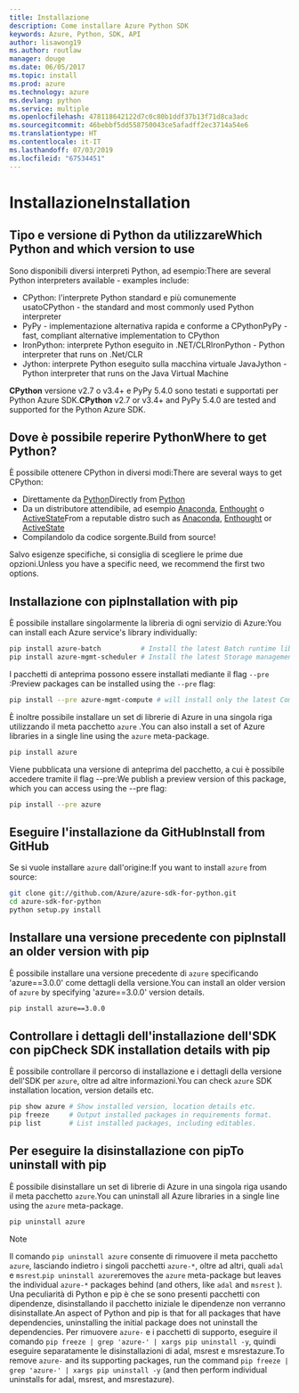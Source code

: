 ```yaml
---
title: Installazione
description: Come installare Azure Python SDK
keywords: Azure, Python, SDK, API
author: lisawong19
ms.author: routlaw
manager: douge
ms.date: 06/05/2017
ms.topic: install
ms.prod: azure
ms.technology: azure
ms.devlang: python
ms.service: multiple
ms.openlocfilehash: 478118642122d7c0c80b1ddf37b13f71d8ca3adc
ms.sourcegitcommit: 46bebbf5dd558750043ce5afadff2ec3714a54e6
ms.translationtype: HT
ms.contentlocale: it-IT
ms.lasthandoff: 07/03/2019
ms.locfileid: "67534451"
---
```

# <a name="installation"></a><span data-ttu-id="7674a-104">Installazione</span><span class="sxs-lookup"><span data-stu-id="7674a-104">Installation</span></span>

## <a name="which-python-and-which-version-to-use"></a><span data-ttu-id="7674a-105">Tipo e versione di Python da utilizzare</span><span class="sxs-lookup"><span data-stu-id="7674a-105">Which Python and which version to use</span></span>

<span data-ttu-id="7674a-106">Sono disponibili diversi interpreti Python, ad esempio:</span><span class="sxs-lookup"><span data-stu-id="7674a-106">There are several Python interpreters available - examples include:</span></span>

* <span data-ttu-id="7674a-107">CPython: l'interprete Python standard e più comunemente usato</span><span class="sxs-lookup"><span data-stu-id="7674a-107">CPython - the standard and most commonly used Python interpreter</span></span>
* <span data-ttu-id="7674a-108">PyPy - implementazione alternativa rapida e conforme a CPython</span><span class="sxs-lookup"><span data-stu-id="7674a-108">PyPy - fast, compliant alternative implementation to CPython</span></span>
* <span data-ttu-id="7674a-109">IronPython: interprete Python eseguito in .NET/CLR</span><span class="sxs-lookup"><span data-stu-id="7674a-109">IronPython - Python interpreter that runs on .Net/CLR</span></span>
* <span data-ttu-id="7674a-110">Jython: interprete Python eseguito sulla macchina virtuale Java</span><span class="sxs-lookup"><span data-stu-id="7674a-110">Jython - Python interpreter that runs on the Java Virtual Machine</span></span>

<span data-ttu-id="7674a-111">**CPython** versione v2.7 o v3.4+ e PyPy 5.4.0 sono testati e supportati per Python Azure SDK.</span><span class="sxs-lookup"><span data-stu-id="7674a-111">**CPython** v2.7 or v3.4+ and PyPy 5.4.0 are tested and supported for the Python Azure SDK.</span></span>

## <a name="where-to-get-python"></a><span data-ttu-id="7674a-112">Dove è possibile reperire Python</span><span class="sxs-lookup"><span data-stu-id="7674a-112">Where to get Python?</span></span>

<span data-ttu-id="7674a-113">È possibile ottenere CPython in diversi modi:</span><span class="sxs-lookup"><span data-stu-id="7674a-113">There are several ways to get CPython:</span></span>

* <span data-ttu-id="7674a-114">Direttamente da [Python](https://www.python.org/)</span><span class="sxs-lookup"><span data-stu-id="7674a-114">Directly from [Python](https://www.python.org/)</span></span>
* <span data-ttu-id="7674a-115">Da un distributore attendibile, ad esempio [Anaconda](https://www.anaconda.com/), [Enthought](https://www.enthought.com/) o [ActiveState](https://www.activestate.com/)</span><span class="sxs-lookup"><span data-stu-id="7674a-115">From a reputable distro such as [Anaconda](https://www.anaconda.com/), [Enthought](https://www.enthought.com/) or [ActiveState](https://www.activestate.com/)</span></span>
* <span data-ttu-id="7674a-116">Compilandolo da codice sorgente.</span><span class="sxs-lookup"><span data-stu-id="7674a-116">Build from source!</span></span>

<span data-ttu-id="7674a-117">Salvo esigenze specifiche, si consiglia di scegliere le prime due opzioni.</span><span class="sxs-lookup"><span data-stu-id="7674a-117">Unless you have a specific need, we recommend the first two options.</span></span>

## <a name="installation-with-pip"></a><span data-ttu-id="7674a-118">Installazione con pip</span><span class="sxs-lookup"><span data-stu-id="7674a-118">Installation with pip</span></span>

<span data-ttu-id="7674a-119">È possibile installare singolarmente la libreria di ogni servizio di Azure:</span><span class="sxs-lookup"><span data-stu-id="7674a-119">You can install each Azure service's library individually:</span></span>

```bash
pip install azure-batch          # Install the latest Batch runtime library
pip install azure-mgmt-scheduler # Install the latest Storage management library
```

<span data-ttu-id="7674a-120">I pacchetti di anteprima possono essere installati mediante il flag `--pre` :</span><span class="sxs-lookup"><span data-stu-id="7674a-120">Preview packages can be installed using the `--pre` flag:</span></span>

```bash
pip install --pre azure-mgmt-compute # will install only the latest Compute Management library
```

<span data-ttu-id="7674a-121">È inoltre possibile installare un set di librerie di Azure in una singola riga utilizzando il meta pacchetto `azure` .</span><span class="sxs-lookup"><span data-stu-id="7674a-121">You can also install a set of Azure libraries in a single line using the `azure` meta-package.</span></span>

```bash
pip install azure
```

<span data-ttu-id="7674a-122">Viene pubblicata una versione di anteprima del pacchetto, a cui è possibile accedere tramite il flag --pre:</span><span class="sxs-lookup"><span data-stu-id="7674a-122">We publish a preview version of this package, which you can access using the --pre flag:</span></span>

```bash
pip install --pre azure
```

## <a name="install-from-github"></a><span data-ttu-id="7674a-123">Eseguire l'installazione da GitHub</span><span class="sxs-lookup"><span data-stu-id="7674a-123">Install from GitHub</span></span>

<span data-ttu-id="7674a-124">Se si vuole installare `azure` dall'origine:</span><span class="sxs-lookup"><span data-stu-id="7674a-124">If you want to install `azure` from source:</span></span>

```bash
git clone git://github.com/Azure/azure-sdk-for-python.git
cd azure-sdk-for-python
python setup.py install
```

## <a name="install-an-older-version-with-pip"></a><span data-ttu-id="7674a-125">Installare una versione precedente con pip</span><span class="sxs-lookup"><span data-stu-id="7674a-125">Install an older version with pip</span></span>
<span data-ttu-id="7674a-126">È possibile installare una versione precedente di `azure` specificando 'azure==3.0.0' come dettagli della versione.</span><span class="sxs-lookup"><span data-stu-id="7674a-126">You can install an older version of `azure` by specifying 'azure==3.0.0' version details.</span></span>
```bash
pip install azure==3.0.0 
```
## <a name="check-sdk-installation-details-with-pip"></a><span data-ttu-id="7674a-127">Controllare i dettagli dell'installazione dell'SDK con pip</span><span class="sxs-lookup"><span data-stu-id="7674a-127">Check SDK installation details with pip</span></span>
<span data-ttu-id="7674a-128">È possibile controllare il percorso di installazione e i dettagli della versione dell'SDK per `azure`, oltre ad altre informazioni.</span><span class="sxs-lookup"><span data-stu-id="7674a-128">You can check `azure` SDK installation location, version details etc.</span></span>
```bash
pip show azure # Show installed version, location details etc.
pip freeze     # Output installed packages in requirements format.
pip list       # List installed packages, including editables.
```
## <a name="to-uninstall-with-pip"></a><span data-ttu-id="7674a-129">Per eseguire la disinstallazione con pip</span><span class="sxs-lookup"><span data-stu-id="7674a-129">To uninstall with pip</span></span>
<span data-ttu-id="7674a-130">È possibile disinstallare un set di librerie di Azure in una singola riga usando il meta pacchetto `azure`.</span><span class="sxs-lookup"><span data-stu-id="7674a-130">You can uninstall all Azure libraries in a single line using the `azure` meta-package.</span></span>
```bash
pip uninstall azure 
```
> [!NOTE]
> <span data-ttu-id="7674a-131">Il comando `pip uninstall azure` consente di rimuovere il meta pacchetto `azure`, lasciando indietro i singoli pacchetti `azure-*`, oltre ad altri, quali `adal` e `msrest`.</span><span class="sxs-lookup"><span data-stu-id="7674a-131">`pip uninstall azure`removes the `azure` meta-package but leaves the individual `azure-*` packages behind (and others, like `adal` and `msrest` ).</span></span> <span data-ttu-id="7674a-132">Una peculiarità di Python e pip è che se sono presenti pacchetti con dipendenze, disinstallando il pacchetto iniziale le dipendenze non verranno disinstallate.</span><span class="sxs-lookup"><span data-stu-id="7674a-132">An aspect of Python and pip is that for all packages that have dependencies, uninstalling the initial package does not uninstall the dependencies.</span></span> <span data-ttu-id="7674a-133">Per rimuovere `azure-` e i pacchetti di supporto, eseguire il comando `pip freeze | grep 'azure-' | xargs pip uninstall -y`, quindi eseguire separatamente le disinstallazioni di adal, msrest e msrestazure.</span><span class="sxs-lookup"><span data-stu-id="7674a-133">To remove `azure-` and its supporting packages, run the command `pip freeze | grep 'azure-' | xargs pip uninstall -y` (and then perform individual uninstalls for adal, msrest, and msrestazure).</span></span>

